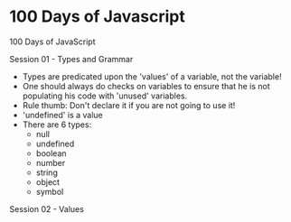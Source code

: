 # 100 Days of Javascript
100 Days of JavaScript

Session 01 - Types and Grammar 
+ Types are predicated upon the 'values' of a variable, not the variable! 
+ One should always do checks on variables to ensure that he is not populating his code with 'unused' variables. 
+ Rule thumb: Don't declare it if you are not going to use it! 
+ 'undefined' is a value 
+ There are 6 types: 
    + null
    + undefined
    + boolean 
    + number 
    + string
    + object 
    + symbol 

Session 02 - Values 

